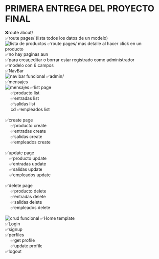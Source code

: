 # PRIMERA ENTREGA DEL PROYECTO FINAL
❌route about/ <br>
✅route pages/ (lista todos los datos de un modelo)<br>
![lista de productos](https://i.imgur.com/sltvC41.gif)
✅route pages/ mas detalle al hacer click en un producto<br>
✅no hay paginas aun<br>
✅para crear,editar o borrar estar registrado como administrador<br>
✅modelo con 6 campos<br>
✅NavBar<br>
![nav bar funcional](https://i.imgur.com/wJsk4o5.gif)
✅admin/<br>
✅mensajes<br>
![mensajes](https://i.imgur.com/TFc1EcB.gif)
✅list page<br>
&emsp;    ✅producto list<br>
&emsp;    ✅entradas list<br>
&emsp;    ✅salidas list<br>
&emsp;    cd ✅empleados list<br>
<br>
✅create page<br>
&emsp;    ✅producto create<br>
&emsp;    ✅entradas create<br>
&emsp;    ✅salidas create<br>
&emsp;    ✅empleados create<br>
<br>
✅update page<br>
&emsp;✅producto update<br>
&emsp;✅entradas update<br>
&emsp;✅salidas update<br>
&emsp;✅empleados update<br>
<br>
✅delete page<br>
&emsp;    ✅producto delete <br>
&emsp;    ✅entradas delete<br>
&emsp;    ✅salidas delete<br>
&emsp;    ✅empleados delete<br>
<br>
![crud funcional](https://i.imgur.com/GU281Rj.gif)
✅Home template<br>
✅Login<br>
✅signup<br>
✅perfiles<br>
&emsp;    ✅get profile<br>
&emsp;    ✅update profile<br>
✅logout<br>
